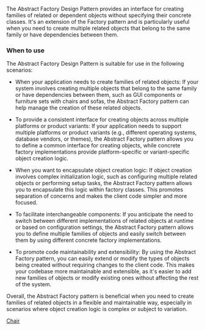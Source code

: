 The Abstract Factory Design Pattern provides an interface for creating families of related or dependent objects without specifying their concrete classes. It's an extension of the Factory pattern and is particularly useful when you need to create multiple related objects that belong to the same family or have dependencies between them.

### When to use

The Abstract Factory Design Pattern is suitable for use in the following scenarios:

- When your application needs to create families of related objects: If your system involves creating multiple objects that belong to the same family or have dependencies between them, such as GUI components or furniture sets with chairs and sofas, the Abstract Factory pattern can help manage the creation of these related objects.

- To provide a consistent interface for creating objects across multiple platforms or product variants: If your application needs to support multiple platforms or product variants (e.g., different operating systems, database vendors, or themes), the Abstract Factory pattern allows you to define a common interface for creating objects, while concrete factory implementations provide platform-specific or variant-specific object creation logic.

- When you want to encapsulate object creation logic: If object creation involves complex initialization logic, such as configuring multiple related objects or performing setup tasks, the Abstract Factory pattern allows you to encapsulate this logic within factory classes. This promotes separation of concerns and makes the client code simpler and more focused.

- To facilitate interchangeable components: If you anticipate the need to switch between different implementations of related objects at runtime or based on configuration settings, the Abstract Factory pattern allows you to define multiple families of objects and easily switch between them by using different concrete factory implementations.

- To promote code maintainability and extensibility: By using the Abstract Factory pattern, you can easily extend or modify the types of objects being created without requiring changes to the client code. This makes your codebase more maintainable and extensible, as it's easier to add new families of objects or modify existing ones without affecting the rest of the system.

Overall, the Abstract Factory pattern is beneficial when you need to create families of related objects in a flexible and maintainable way, especially in scenarios where object creation logic is complex or subject to variation.

[Chair](/code/DesignPattern/Creational/Factory/AbstractFactory)



